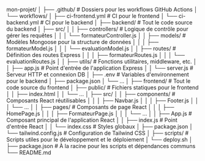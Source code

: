 mon-projet/
│
├── .github/                         # Dossiers pour les workflows GitHub Actions
│   └── workflows/
│       ├── ci-frontend.yml          # CI pour le frontend
│       └── ci-backend.yml           # CI pour le backend
│
├── backend/                         # Tout le code source du backend
│   ├── src/
│   │   ├── controllers/             # Logique de contrôle pour gérer les requêtes
│   │   │   └── formateurController.js
│   │   ├── models/                  # Modèles Mongoose pour la structure de données
│   │   │   ├── formateurModel.js
│   │   │   └── evaluationModel.js
│   │   ├── routes/                  # Définition des routes Express
│   │   │   ├── formateurRoutes.js
│   │   │   └── evaluationRoutes.js
│   │   ├── utils/                   # Fonctions utilitaires, middleware, etc.
│   │   ├── app.js                   # Point d'entrée de l'application Express
│   │   └── server.js                # Serveur HTTP et connexion DB
│   ├── .env                         # Variables d'environnement pour le backend
│   ├── package.json
│   └── ...
│
├── frontend/                        # Tout le code source du frontend
│   ├── public/                      # Fichiers statiques pour le frontend
│   │   ├── index.html
│   │   └── ...
│   ├── src/
│   │   ├── components/              # Composants React réutilisables
│   │   │   ├── Navbar.js
│   │   │   ├── Footer.js
│   │   │   └── ...
│   │   ├── pages/                   # Composants de page React
│   │   │   ├── HomePage.js
│   │   │   ├── FormateurPage.js
│   │   │   └── ...
│   │   ├── App.js                   # Composant principal de l'application React
│   │   ├── index.js                 # Point d'entrée React
│   │   └── index.css                # Styles globaux
│   ├── package.json
│   └── tailwind.config.js           # Configuration de Tailwind CSS
│
├── scripts/                         # Scripts utiles pour le développement et le déploiement
│   └── deploy.sh
│
├── package.json                     # À la racine pour les scripts et dépendances communs
└── README.md
